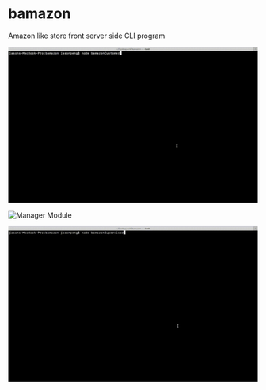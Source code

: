 # bamazon
Amazon like store front server side CLI program

![Customer Module](./info/bamazon-customer.gif)


![Manager Module](./info/bamazon-manager.gif)

![Supervisor Module](./info/bamazon-supervisor.gif)
